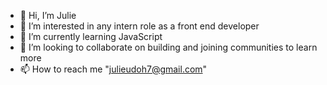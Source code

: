 - 👋 Hi, I’m Julie
- 👀 I’m interested in any intern role as a front end developer
- 🌱 I’m currently learning JavaScript
- 💞️ I’m looking to collaborate on building and joining communities to learn more
- 📫 How to reach me "julieudoh7@gmail.com"

<!---
Jey223/Jey223 is a ✨ special ✨ repository because its `README.md` (this file) appears on your GitHub profile.
You can click the Preview link to take a look at your changes.
--->
